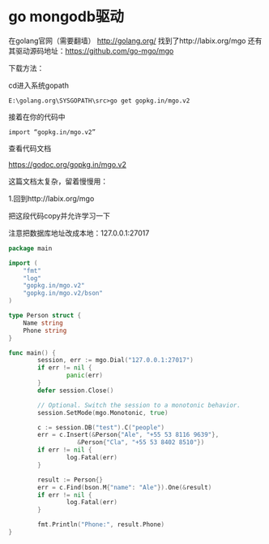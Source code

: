 # go mongodb驱动

在golang官网（需要翻墙）
http://golang.org/ 找到了http://labix.org/mgo
还有其驱动源码地址：https://github.com/go-mgo/mgo

下载方法：

cd进入系统gopath

```
E:\golang.org\SYSGOPATH\src>go get gopkg.in/mgo.v2
```

接着在你的代码中
```
import “gopkg.in/mgo.v2”
```
查看代码文档

https://godoc.org/gopkg.in/mgo.v2

这篇文档太复杂，留着慢慢用：

1.回到http://labix.org/mgo

把这段代码copy并允许学习一下

注意把数据库地址改成本地：127.0.0.1:27017
```go
package main

import (
    "fmt"
    "log"
    "gopkg.in/mgo.v2"
    "gopkg.in/mgo.v2/bson"
)

type Person struct {
    Name string
    Phone string
}

func main() {
        session, err := mgo.Dial("127.0.0.1:27017")
        if err != nil {
                panic(err)
        }
        defer session.Close()

        // Optional. Switch the session to a monotonic behavior.
        session.SetMode(mgo.Monotonic, true)

        c := session.DB("test").C("people")
        err = c.Insert(&Person{"Ale", "+55 53 8116 9639"},
	               &Person{"Cla", "+55 53 8402 8510"})
        if err != nil {
                log.Fatal(err)
        }

        result := Person{}
        err = c.Find(bson.M{"name": "Ale"}).One(&result)
        if err != nil {
                log.Fatal(err)
        }

        fmt.Println("Phone:", result.Phone)
}
```

